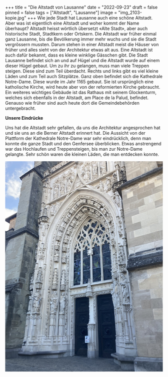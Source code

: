 +++
title = "Die Altstadt von Lausanne"
date = "2022-09-23"
draft = false
pinned = false
tags = ["Altstadt", "Lausanne"]
image = "img_2103-kopie.jpg"
+++
Wie jede Stadt hat Lausanne auch eine schöne Altstadt. Aber was ist eigentlich eine Altstadt und woher kommt der Name überhaupt? Altstadt heisst wörtlich übersetzt «Alte Stadt», aber auch historische Stadt, Stadtkern oder Ortskern. Die Altstadt war früher einmal ganz Lausanne, bis die Bevölkerung immer mehr wuchs und sie die Stadt vergrössern mussten. Darum stehen in einer Altstadt meist die Häuser von früher und alles sieht von der Architektur etwas alt aus. Eine Altstadt ist auch dafür bekannt, dass es kleine winklige Gässchen gibt. Die Stadt Lausanne befindet sich an und auf Hügel und die Altstadt wurde auf einem dieser Hügel gebaut. Um zu ihr zu gelangen, muss man viele Treppen steigen. Diese sind zum Teil überdacht. Rechts und links gibt es viel kleine Läden und zum Teil auch Sitzplätze. Ganz oben befindet sich die Kathedrale Notre-Dame. Diese wurde im Jahr 1165 gebaut. Sie ist ursprünglich eine katholische Kirche, wird heute aber von der reformierten Kirche gebraucht. Ein weiteres wichtiges Gebäude ist das Rathaus mit seinem Glockenturm, welches sich ebenfalls in der Altstadt, am Place de la Palud, befindet. Genauso wie früher sind auch heute dort die Gemeindebehörden untergebracht.

**U﻿nsere Eindrücke**

Uns hat die Altstadt sehr gefallen, da uns die Architektur angesprochen hat und sie uns an die Berner Altstadt erinnert hat. Die Aussicht von der Plattform der Kathedrale Notre-Dame war sehr eindrücklich, denn man konnte die ganze Stadt und den Genfersee überblicken. Etwas anstrengend war das Hochlaufen und Treppensteigen, bis man zur Notre-Dame gelangte. Sehr schön waren die kleinen Läden, die man entdecken konnte.





![](img_6263-1-.jpg)
